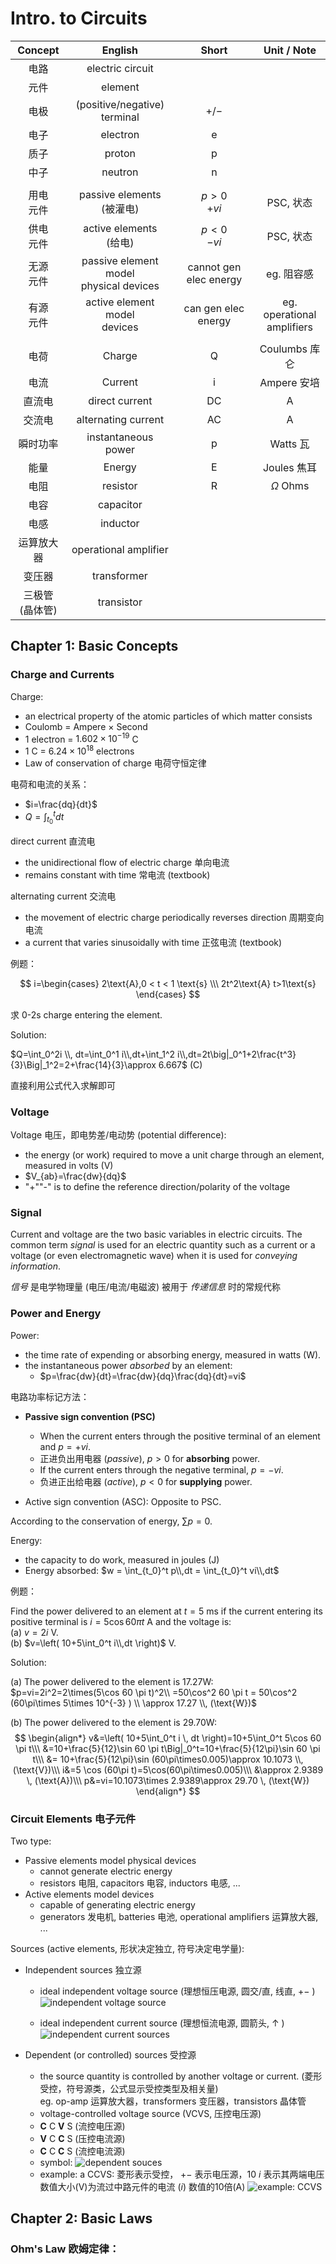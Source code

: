 # Intro. to Circuits

 Concept | English | Short | Unit / Note
 :-: | :-: | :-: | :-:
 电路 | electric circuit
 元件 | element  
 电极 | (positive/negative) <br> terminal | $+/-$ |
 电子 | electron | e
 质子 | proton | p
 中子 | neutron|  n 
 | | |
 用电<br>元件 | passive elements <br> (被灌电) | $p>0$ <br> $+vi$ | PSC, 状态
供电<br>元件 | active elements <br> (给电) | $p<0$ <br> $-vi$ | PSC, 状态
无源<br>元件 | passive element model<br>physical devices | cannot gen elec energy | eg. 阻容感
有源<br>元件 | active element model<br>devices | can gen elec energy | eg. operational<br>amplifiers
| | |
 电荷 | Charge | Q |Coulumbs 库仑 
 电流 | Current | i | Ampere 安培 
直流电 | direct current  | DC | A
交流电 | alternating current | AC | A
瞬时功率 | instantaneous <br> power | p | Watts 瓦
能量 | Energy | E | Joules 焦耳
电阻 | resistor | R | $\Omega$ Ohms
电容 | capacitor |
电感 | inductor
运算放大器 | operational amplifier |
变压器| transformer|
三极管<br>(晶体管) | transistor


## Chapter 1: Basic Concepts

### Charge and Currents
Charge:
-  an electrical property 
of the atomic particles of which matter consists
- Coulomb = Ampere $\times$ Second
- $1$ electron = $1.602\times 10^{-19}$ C
- $1$ C = $6.24\times 10 ^{18}$ electrons
- Law of conservation of charge 电荷守恒定律

电荷和电流的关系：
- $i=\frac{dq}{dt}$
- $Q=\int_{t_0}^{t}dt$

direct current 直流电
- the unidirectional flow of 
electric charge 单向电流
- remains constant with time 常电流 (textbook)

alternating current 交流电
-  the movement of electric charge periodically reverses direction 周期变向电流
- a current that varies sinusoidally with time 正弦电流 (textbook)

例题：

$$
i=\begin{cases}  2\text{A},0 < t < 1 \text{s} \\\ 2t^2\text{A} t>1\text{s} \end{cases}
$$ 

求 0-2s charge entering the element.

Solution:

$Q=\int_0^2i \\, dt=\int_0^1 i\\,dt+\int_1^2 i\\,dt=2t\big|_0^1+2\frac{t^3}{3}\Big|_1^2=2+\frac{14}{3}\approx 6.667$ (C)

直接利用公式代入求解即可

### Voltage
Voltage 电压，即电势差/电动势 (potential difference):
- the energy (or work) required to move a unit charge through an element, measured in volts (V)
- $V_{ab}=\frac{dw}{dq}$
- "+""-" is to define the reference direction/polarity of the voltage

### Signal
Current and voltage are the two basic 
variables in electric circuits. The common term _signal_ is used for an electric quantity such as a current or a voltage (or even electromagnetic wave) when it is used for _conveying information_. 

*信号* 是电学物理量 (电压/电流/电磁波) 被用于 *传递信息* 时的常规代称

### Power and Energy
Power:
- the time rate of expending or absorbing energy, measured in watts (W).
- the instantaneous power _absorbed_ by an element:
    - $p=\frac{dw}{dt}=\frac{dw}{dq}\frac{dq}{dt}=vi$

电路功率标记方法：
- **Passive sign convention (PSC)** 
    - When the current enters through the positive terminal of an element and $p = +vi$. 
    - 正进负出用电器 (*passive*), $p>0$ for **absorbing** power. 
    - If the current enters through the negative terminal, $p= −vi$. 
    - 负进正出给电器 (*active*), $p<0$ for **supplying** power.

- Active sign convention (ASC): Opposite to PSC.

According to the conservation of energy, $\sum p = 0$.

Energy:
- the capacity to do work, measured in joules (J)
- Energy absorbed: $w = \int_{t_0}^t p\\,dt = \int_{t_0}^t vi\\,dt$

例题：

Find the power delivered to an element at $t=5$ ms if the current entering its positive terminal is $i=5\cos60\pi t$ A and the voltage is:<br>
(a) $v=2i$ V. <br>
(b) $v=\left( 10+5\int_0^t i\\,dt \right)$ V.

Solution:

(a) The power delivered to the element is 17.27W:<br>
$p=vi=2i^2=2\times(5\cos 60 \pi t)^2\\ =50\cos^2 60 \pi t = 50\cos^2 (60\pi\times 5\times 10^{-3} ) \\ \approx 17.27 \\, (\text{W})$

(b) The power delivered to the element is 29.70W:
$$
\begin{align*}
v&=\left( 10+5\int_0^t i \, dt \right)=10+5\int_0^t 5\cos 60 \pi t\\\ &=10+\frac{5}{12}\sin 60 \pi t\Big|_0^t=10+\frac{5}{12\pi}\sin 60 \pi t\\\ &= 10+\frac{5}{12\pi}\sin (60\pi\times0.005)\approx 10.1073 \\,(\text{V})\\\ i&=5 \cos (60\pi t)=5\cos(60\pi\times0.005)\\\ &\approx 2.9389 \, (\text{A})\\\ p&=vi=10.1073\times 2.9389\approx 29.70 \, (\text{W})
\end{align*}
$$

### Circuit Elements 电子元件
Two type:
- Passive elements model physical devices 
    - cannot generate electric energy
    - resistors 电阻, capacitors 电容, inductors 电感, ...
- Active elements model devices
    - capable of generating electric energy
    - generators 发电机, batteries 电池, operational amplifiers 运算放大器, ...

Sources (active elements, 形状决定独立, 符号决定电学量):
- Independent sources 独立源
    - ideal independent voltage source (理想恒压电源, 圆交/直, 线直, $+-$ )
![independent voltage source](independent_voltage_sources.png)

    - ideal independent current source (理想恒流电源, 圆箭头, $\uparrow$ )
![independent current sources](independent_current_sources.png)

- Dependent (or controlled) sources 受控源
    -  the source quantity is 
controlled by another voltage or current. (菱形受控，符号源类，公式显示受控类型及相关量)<br>
eg. op-amp 运算放大器，transformers 变压器，transistors 晶体管
    - voltage-controlled voltage source (VCVS, 压控电压源)
    - **C** C **V** S (流控电压源)
    - **V** C **C** S (压控电流源)
    - **C** C **C** S (流控电流源)
    - symbol: ![dependent souces](dependent_sources.png)
    - example: a CCVS: 菱形表示受控， $+-$ 表示电压源，10 $i$ 表示其两端电压数值大小(V)为流过中路元件的电流 ($i$) 数值的10倍(A) ![example: CCVS](example_CCVS.png)

## Chapter 2: Basic Laws

### Ohm's Law 欧姆定律：
